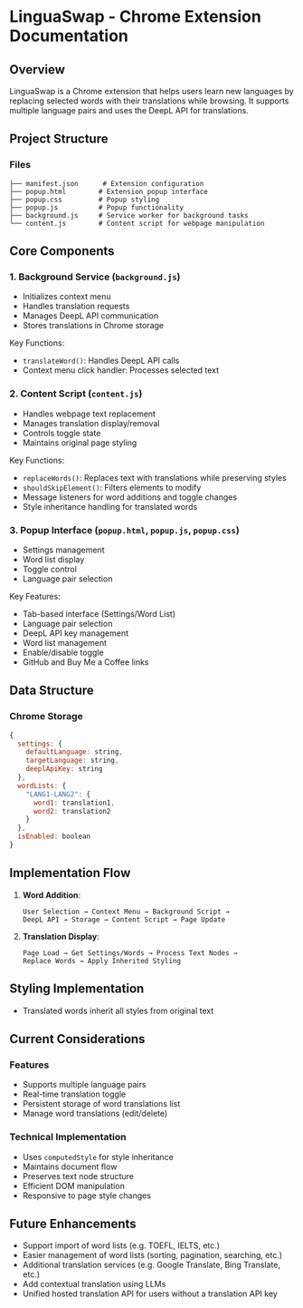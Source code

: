 # LinguaSwap - Chrome Extension Documentation

## Overview
LinguaSwap is a Chrome extension that helps users learn new languages by replacing selected words with their translations while browsing. It supports multiple language pairs and uses the DeepL API for translations.

## Project Structure

### Files
```
├── manifest.json      # Extension configuration
├── popup.html        # Extension popup interface
├── popup.css         # Popup styling
├── popup.js          # Popup functionality
├── background.js     # Service worker for background tasks
└── content.js        # Content script for webpage manipulation
```

## Core Components

### 1. Background Service (`background.js`)
- Initializes context menu
- Handles translation requests
- Manages DeepL API communication
- Stores translations in Chrome storage

Key Functions:
- `translateWord()`: Handles DeepL API calls
- Context menu click handler: Processes selected text

### 2. Content Script (`content.js`)
- Handles webpage text replacement
- Manages translation display/removal
- Controls toggle state
- Maintains original page styling

Key Functions:
- `replaceWords()`: Replaces text with translations while preserving styles
- `shouldSkipElement()`: Filters elements to modify
- Message listeners for word additions and toggle changes
- Style inheritance handling for translated words

### 3. Popup Interface (`popup.html`, `popup.js`, `popup.css`)
- Settings management
- Word list display
- Toggle control
- Language pair selection

Key Features:
- Tab-based interface (Settings/Word List)
- Language pair selection
- DeepL API key management
- Word list management
- Enable/disable toggle
- GitHub and Buy Me a Coffee links

## Data Structure

### Chrome Storage
```javascript
{
  settings: {
    defaultLanguage: string,
    targetLanguage: string,
    deeplApiKey: string
  },
  wordLists: {
    "LANG1-LANG2": {
      word1: translation1,
      word2: translation2
    }
  },
  isEnabled: boolean
}
```

## Implementation Flow

1. **Word Addition**:
   ```
   User Selection → Context Menu → Background Script → 
   DeepL API → Storage → Content Script → Page Update
   ```

2. **Translation Display**:
   ```
   Page Load → Get Settings/Words → Process Text Nodes → 
   Replace Words → Apply Inherited Styling
   ```

## Styling Implementation
- Translated words inherit all styles from original text

## Current Considerations

### Features
- Supports multiple language pairs
- Real-time translation toggle
- Persistent storage of word translations list
- Manage word translations (edit/delete)

### Technical Implementation
- Uses `computedStyle` for style inheritance
- Maintains document flow
- Preserves text node structure
- Efficient DOM manipulation
- Responsive to page style changes

## Future Enhancements
- Support import of word lists (e.g. TOEFL, IELTS, etc.)
- Easier management of word lists (sorting, pagination, searching, etc.)
- Additional translation services (e.g. Google Translate, Bing Translate, etc.)
- Add contextual translation using LLMs
- Unified hosted translation API for users without a translation API key